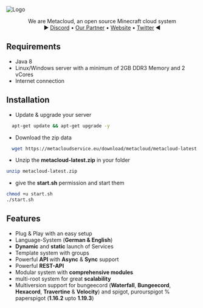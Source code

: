 
![Logo](https://i.ibb.co/0XX0JTh/banner.png)



<p>
  <p align="center">
   We are Metacloud, an open source Minecraft cloud system
    <br>
    ► <a href="https://discord.com/invite/4kKEcaP9WC">Discord</a>
    •
    <a href="https://invis-cloud.de">Our Partner</a>
    •
    <a href="https://metacloudservice.eu">Website</a>
    •
    <a href="https://twitter.com/@TheMetaCloud">Twitter</a>
     ◄
  </p>
</p>

## Requirements

* Java 8
 * Linux/Windows server with a minimum of 2GB DDR3 Memory and 2 vCores
 * Internet connection
## Installation

+ Update & upgrade your server
```bash
  apt-get update && apt-get upgrade -y
```
+ Download the zip data
```bash
  wget https://metacloudservice.eu/download/metacloud/metacloud-latest.zip
```
 + Unzip the **metacloud-latest.zip** in your folder
```bash
unzip metacloud-latest.zip
```
 + give the **start.sh** permission and start them
```bash
chmod +u start.sh
./start.sh
```
    
## Features

- Plug & Play with an easy setup
- Language-System (**German & English**)
- **Dynamic** and **static** launch of Services
- Template system with groups
- Powerful **API** with **Async** & **Sync** support
- Powerful **REST-API**
- Modular system with **comprehensive modules**
- multi-root system for great **scalability**
- Multiversion support for bungeecord (**Waterfall**, **Bungeecord**, **Hexacord**, **Travertine** & **Velocity**) and spigot, purourspigot % paperspigot (**1.16.2** upto **1.19.3**)

